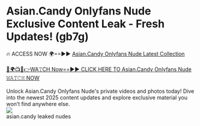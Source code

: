 # Asian.Candy Onlyfans Nude Exclusive Content Leak - Fresh Updates! (gb7g)

🔥 ACCESS NOW 🌍==►► <a href="https://tinyurl.com/2mz8nhtm" rel="nofollow">Asian.Candy Onlyfans Nude Latest Collection</a>
<br><br>
[🔴🌍📺📱👉WA𝚃CH Now==►► CLICK HERE TO Asian.Candy Onlyfans Nude 𝚆𝙰𝚃𝙲𝙷 NOW](https://tinyurl.com/2mz8nhtm)
<br><br>
Unlock Asian.Candy Onlyfans Nude's private videos and photos today! Dive into the newest 2025 content updates and explore exclusive material you won’t find anywhere else.
<br>
<a href="https://tinyurl.com/2mz8nhtm" rel="nofollow" data-target="animated-image.originalLink"><img src="https://camo.githubusercontent.com/8a4f000d20f83aca3bf7ec5f350d767afa0574a8a352519fd8cfa583a6f93a33/68747470733a2f2f692e696d6775722e636f6d2f644a486b345a712e676966" data-canonical-src="https://i.imgur.com/dJHk4Zq.gif" style="max-width: 100%; display: inline-block;" data-target="animated-image.originalImage"></a>
<br>
asian.candy leaked nudes